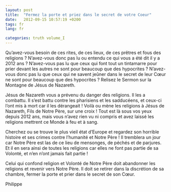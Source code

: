 ```yaml
---
layout: post
title:  "Fermez la porte et priez dans le secret de votre Coeur"
date:   2012-09-15 10:57:19 +0200
tags: fr
lang: fr

categories: truth volume_I
---
```

Qu’avez-vous besoin de ces rites, de ces lieux, de ces prêtres et fous des religions ? N’avez-vous donc pas lu ou entendu ce qui vous a été dit il y a 2012 ans ? N’avez-vous pas lu que ceux qui font tout un tintamarre pour prier devant les autres ne sont pour beaucoup que des hypocrites ? N’avez-vous donc pas lu que ceux qui ne savent jeûner dans le secret de leur Cœur ne sont pour beaucoup que des hypocrites ? Relisez le Sermon sur la Montagne de Jésus de Nazareth.

Jésus de Nazareth vous a prévenu du danger des religions. Il les a combattu. Il s’est battu contre les pharisiens et les sadducéens, et ceux-ci l’ont mis à mort car il les dérangeait ! Voilà ou mène les religions à Jésus de Nazareth, Fils de Notre Père, sur une croix ! Tout est là sous vos yeux depuis 2012 ans, mais vous n’avez rien vu ni compris et avez laissé les religions mettrent ce Monde à feu et à sang.

Cherchez ou se trouve le plus vieil état d’Europe et regardez son horrible histoire et ses crimes contre l’humanité et Notre Père ! Il tremblera un jour car Notre Père est las de ce lieu de mensonges, de péchés et de parjures. Et il en sera ainsi de toutes les religions car elles ne font pas partie de sa Volonté, et n’en n’ont jamais fait partie !

Celui qui confond religion et Volonté de Notre Père doit abandonner les religions et revenir vers Notre Père. Il doit se retirer dans la discrétion de sa chambre, fermer la porte et prier dans le secret de son Cœur.

Philippe


<!-- 
Ce(tte) œuvre est mise à disposition selon les termes de la Licence Creative Commons Attribution - Pas d’Utilisation Commerciale 4.0 International.
-->
